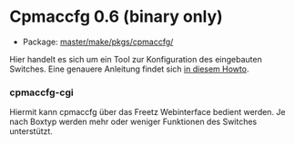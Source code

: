 # Cpmaccfg 0.6 (binary only)
 - Package: [master/make/pkgs/cpmaccfg/](https://github.com/Freetz-NG/freetz-ng/tree/master/make/pkgs/cpmaccfg/)

Hier handelt es sich um ein Tool zur Konfiguration des eingebauten
Switches. Eine genauere Anleitung findet sich [in diesem
Howto](../help/howtos/security/switch_config.html).

### cpmaccfg-cgi

Hiermit kann cpmaccfg über das Freetz Webinterface bedient werden. Je
nach Boxtyp werden mehr oder weniger Funktionen des Switches
unterstützt.


